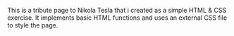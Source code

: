 This is a tribute page to Nikola Tesla that i created as a simple HTML & CSS exercise. It implements basic HTML functions and uses an external CSS file to style the page.
